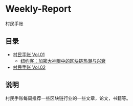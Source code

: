 # Weekly-Report
村民手账

## 目录
- [村民手账 Vol.01](notes/村民手账&#32;Vol.01.md)
  - [纽约客：加密大神眼中的区块链热潮与兴衰](../Weekly-Report/notes/村民手账&#32;Vol.01.md##1)
- [村民手账 Vol.02](notes/村民手账&#32;Vol.02.md)

## 说明
村民手账每周推荐一些区块链行业的一些文章，论文，书籍等。